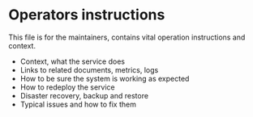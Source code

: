 # Operators instructions

This file is for the maintainers, contains vital operation instructions and context.

- Context, what the service does
- Links to related documents, metrics, logs
- How to be sure the system is working as expected
- How to redeploy the service
- Disaster recovery, backup and restore
- Typical issues and how to fix them
